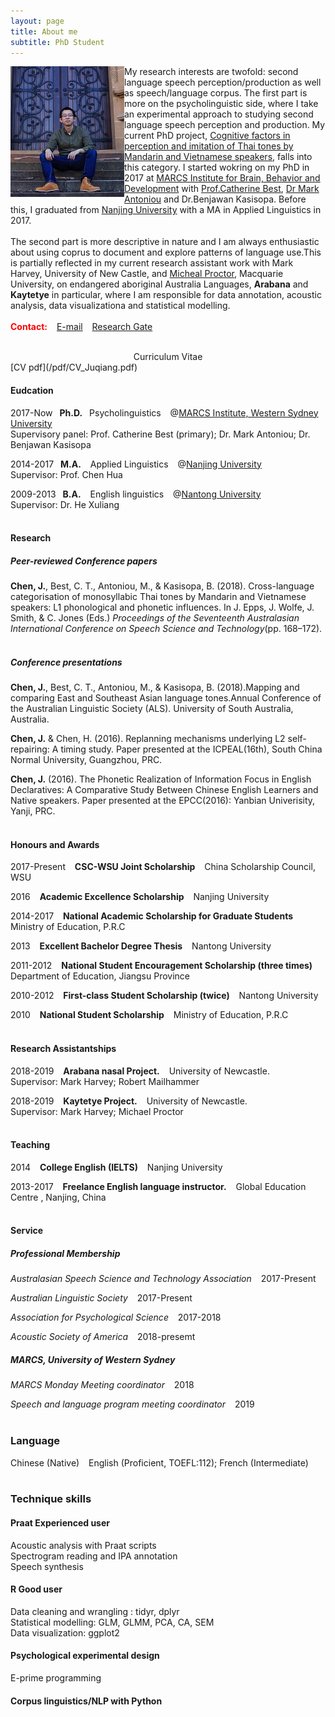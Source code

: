 ```yaml
---
layout: page
title: About me
subtitle: PhD Student 
---
```


<img align="left" src="/img/homepage_1.jpg" HSPACE=”50” VSPACE=”50”>

My research interests are twofold: second language speech perception/production as well as speech/language corpus. The first part is more on the psycholinguistic side, where I take an experimental approach to studying second language speech perception and production. My current PhD project, [Cognitive factors in perception and imitation of Thai tones by Mandarin and Vietnamese speakers]((https://www.westernsydney.edu.au/marcs/our_team/research_students/juqiang_chen)), falls into this category. I started wokring on my PhD in 2017 at [MARCS Institute for Brain, Behavior and Development](https://www.westernsydney.edu.au/marcs) with [Prof.Catherine Best](https://www.westernsydney.edu.au/marcs/our_team/researchers/professor_catherine_best), [Dr Mark Antoniou](https://www.westernsydney.edu.au/marcs/our_team/researchers/dr_mark_antoniou) and Dr.Benjawan Kasisopa. Before this, I graduated from [Nanjing University](https://www.nju.edu.cn/EN/) with a MA in Applied Linguistics in 2017.
<br>
<br>
The second part is more descriptive in nature and I am always enthusiastic about using coprus to document and explore patterns of language use.This is partially reflected in my current research assistant work with Mark Harvey, University of New Castle, and [Micheal Proctor](https://researchers.mq.edu.au/en/persons/michael-proctor), Macquarie University, on endangered aboriginal Australia Languages, **Arabana** and **Kaytetye** in particular, where I am responsible for data annotation, acoustic analysis, data visualizationa and statistical modelling.
<br>
<br>
**<span style="color:red">Contact:</span>**
&ensp; [E-mail](j.chen2@westernsydney.edu.au) &ensp;  [Research Gate](https://www.researchgate.net/profile/Juqiang_Chen?ev=hdr_xprf&_sg=PLd--S4rAxP355beD9SM1NWekpEyCSV_oWPDxaa8_5hLBOmdyQJVSwqxv12hMo2PFyb3bv46jlgHK-plv-VTZhHJ) 
<br>
<br>

<center>Curriculum Vitae</center>
[CV pdf](/pdf/CV_Juqiang.pdf)

#### Eudcation

2017-Now &ensp;**Ph.D.** &ensp;Psycholinguistics &ensp;  @[MARCS Institute, Western Sydney University](https://www.westernsydney.edu.au/marcs) 
<br>Supervisory panel: Prof. Catherine Best (primary); Dr. Mark Antoniou; Dr. Benjawan Kasisopa

2014-2017&ensp;    **M.A.** &ensp; Applied Linguistics &ensp; @[Nanjing University](https://www.nju.edu.cn/EN/) 
<br>Supervisor: Prof. Chen Hua

2009-2013    &ensp;**B.A.** &ensp; English linguistics &ensp;     @[Nantong University](http://www.ntu.edu.cn)
<br>Supervisor: Dr. He Xuliang
<br>
<br>

#### Research

##### Peer-reviewed Conference papers

**Chen, J.**, Best, C. T., Antoniou, M., & Kasisopa, B. (2018). Cross-language categorisation of monosyllabic Thai tones by Mandarin and Vietnamese speakers: L1 phonological and phonetic influences. In J. Epps, J. Wolfe, J. Smith, & C. Jones (Eds.) *Proceedings of the Seventeenth Australasian International Conference on Speech Science and Technology*(pp. 168–172). 
<br>
<br>

##### Conference presentations

**Chen, J.**, Best, C. T., Antoniou, M., & Kasisopa, B. (2018).Mapping and comparing East and Southeast Asian language tones.Annual Conference of the Australian Linguistic Society (ALS). University of South Australia, Australia.

**Chen, J.** & Chen, H. (2016). Replanning mechanisms underlying L2 self-repairing: A timing study. Paper presented at the ICPEAL(16th), South China Normal University, Guangzhou, PRC.

**Chen, J.** (2016). The Phonetic Realization of Information Focus in English Declaratives: A Comparative Study Between Chinese English Learners and Native speakers. Paper presented at the EPCC(2016): Yanbian Univerisity, Yanji, PRC.
<br>
<br>

#### Honours and Awards

2017-Present &ensp; **CSC-WSU Joint Scholarship** &ensp; China Scholarship Council, WSU

2016     &ensp; **Academic Excellence Scholarship**  &ensp;     Nanjing University

2014-2017     &ensp; **National Academic Scholarship for Graduate Students** &ensp;     Ministry of Education, P.R.C

2013 &ensp; **Excellent Bachelor Degree Thesis** &ensp;     Nantong University

2011-2012     &ensp; **National Student Encouragement Scholarship (three times)** &ensp; Department of Education, Jiangsu Province

2010-2012 &ensp; **First-class Student Scholarship (twice)** &ensp; Nantong University

2010 &ensp;    **National Student Scholarship** &ensp;     Ministry of Education, P.R.C
<br>
<br>

#### Research Assistantships

2018-2019  &ensp; **Arabana nasal Project.** &ensp;  University of Newcastle. <br>Supervisor: Mark Harvey; Robert Mailhammer

2018-2019  &ensp; **Kaytetye Project.** &ensp;  University of Newcastle.
<br>Supervisor: Mark Harvey; Michael Proctor
<br>
<br>

#### Teaching

2014  &ensp; **College English (IELTS)** &ensp; Nanjing University

2013-2017  &ensp; **Freelance English language instructor.** &ensp; Global Education Centre , Nanjing, China
<br>
<br>

#### Service

##### Professional Membership

*Australasian Speech Science and Technology Association* &ensp; 2017-Present

*Australian Linguistic Society*            &ensp;                2017-Present

*Association for Psychological Science*    &ensp;               2017-2018

*Acoustic Society of America*              &ensp;               2018-presemt

##### MARCS, University of Western Sydney

*MARCS Monday Meeting coordinator* &ensp; 2018

*Speech and language program meeting coordinator* &ensp; 2019
<br>
<br>

### Language

Chinese (Native)  &ensp; English (Proficient, TOEFL:112); French (Intermediate)
<br>
<br>

### Technique skills

#### Praat    Experienced user

Acoustic analysis with Praat scripts
<br>Spectrogram reading and IPA annotation
<br>Speech synthesis

#### R    Good user

Data cleaning and wrangling : tidyr, dplyr
<br>Statistical modelling: GLM, GLMM, PCA, CA, SEM
<br>Data visualization: ggplot2

#### Psychological experimental design

E-prime programming 

#### Corpus linguistics/NLP with Python

